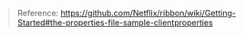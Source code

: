 
>Reference:
>https://github.com/Netflix/ribbon/wiki/Getting-Started#the-properties-file-sample-clientproperties